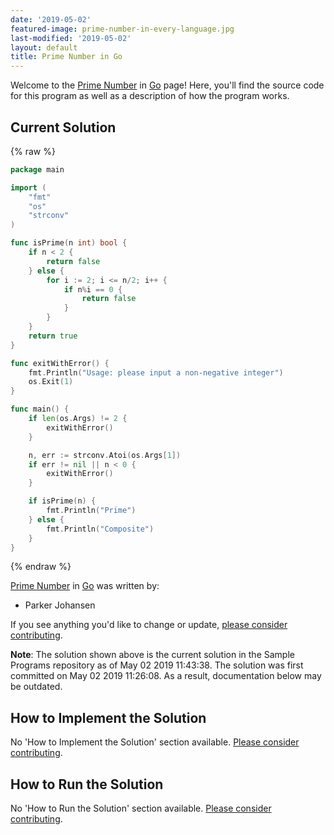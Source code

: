 ```yaml
---
date: '2019-05-02'
featured-image: prime-number-in-every-language.jpg
last-modified: '2019-05-02'
layout: default
title: Prime Number in Go
---
```


Welcome to the [Prime Number](https://sampleprograms.io/projects/prime-number) in [Go](https://sampleprograms.io/languages/go) page! Here, you'll find the source code for this program as well as a description of how the program works.

## Current Solution

{% raw %}

```go
package main

import (
    "fmt"
    "os"
    "strconv"
)

func isPrime(n int) bool {
    if n < 2 {
        return false
    } else {
        for i := 2; i <= n/2; i++ {
            if n%i == 0 {
                return false
            }
        }
    }
    return true
}

func exitWithError() {
    fmt.Println("Usage: please input a non-negative integer")
    os.Exit(1)
}

func main() {
    if len(os.Args) != 2 {
        exitWithError()
    }

    n, err := strconv.Atoi(os.Args[1])
    if err != nil || n < 0 {
        exitWithError()
    }

    if isPrime(n) {
        fmt.Println("Prime")
    } else {
        fmt.Println("Composite")
    }
}
```

{% endraw %}

[Prime Number](https://sampleprograms.io/projects/prime-number) in [Go](https://sampleprograms.io/languages/go) was written by:

- Parker Johansen

If you see anything you'd like to change or update, [please consider contributing](https://github.com/TheRenegadeCoder/sample-programs).

**Note**: The solution shown above is the current solution in the Sample Programs repository as of May 02 2019 11:43:38. The solution was first committed on May 02 2019 11:26:08. As a result, documentation below may be outdated.

## How to Implement the Solution

No 'How to Implement the Solution' section available. [Please consider contributing](https://github.com/TheRenegadeCoder/sample-programs-website).

## How to Run the Solution

No 'How to Run the Solution' section available. [Please consider contributing](https://github.com/TheRenegadeCoder/sample-programs-website).